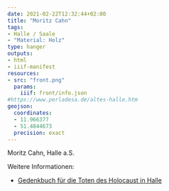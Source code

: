 ```yaml
---
date: 2021-02-22T12:32:44+02:00
title: "Moritz Cahn"
tags:
- Halle / Saale
- "Material: Holz"
type: hanger
outputs:
- html
- iiif-manifest
resources:
- src: "front.png"
  params:
    iiif: front/info.json
#https://www.perladesa.de/altes-halle.htm
geojson:
  coordinates:
  - 11.966377
  - 51.4844673
  precision: exact
---
```

Moritz Cahn, Halle a.S.

<div class="notes">
Weitere Informationen:
<ul>
<li><a href="https://www.gedenkbuch.halle.de/gbdatensatz.php?num=18">Gedenkbuch für die Toten des Holocaust in Halle</a></li>
</ul>

</div>

